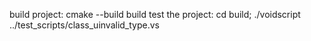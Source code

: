 build project: cmake --build build
test the project: cd build; ./voidscript ../test_scripts/class_uinvalid_type.vs